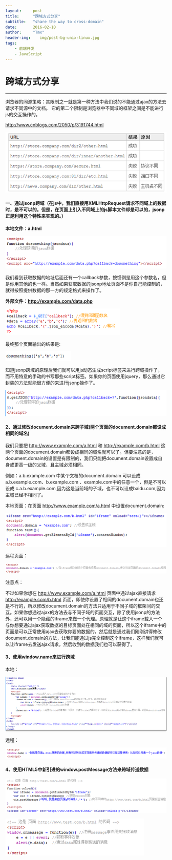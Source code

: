 ```yaml
---
layout:     post
title:      "跨域方式分享"
subtitle:   "share the way to cross-domain"
date:       2016-02-10
author:     "Tmx"
header-img:    img/post-bg-unix-linux.jpg
tags:
    - 前端开发
    - JavaScript
---
```



# 跨域方式分享

---

浏览器的同源策略：其限制之一就是第一种方法中我们说的不能通过ajax的方法去请求不同源中的文档。 它的第二个限制是浏览器中不同域的框架之间是不能进行js的交互操作的。

<http://www.cnblogs.com/2050/p/3191744.html>

![](/img/cross-domain-1.png)

#### 一、通过jsonp跨域（在js中，我们直接用XMLHttpRequest请求不同域上的数据时，是不可以的。但是，在页面上引入不同域上的js脚本文件却是可以的，jsonp正是利用这个特性来实现的。）

**本地文件：a.html**

![](/img/cross-domain-2.png)

我们看到获取数据的地址后面还有一个callback参数，按惯例是用这个参数名，但是你用其他的也一样。当然如果获取数据的jsonp地址页面不是你自己能控制的，就得按照提供数据的那一方的规定格式来操作了。

**外部文件：<http://example.com/data.php>**

![](/img/cross-domain-3.png)

最终那个页面输出的结果是:

![](/img/cross-domain-4.png)

知道jsonp跨域的原理后我们就可以用js动态生成script标签来进行跨域操作了，而不用特意的手动的书写那些script标签。如果你的页面使用jquery，那么通过它封装的方法就能很方便的来进行jsonp操作了。

![](/img/cross-domain-5.png)

#### 2、通过修改document.domain来跨子域(两个页面的document.domain都设成相同的域名)

我们只要把 <http://www.example.com/a.html> 和 <http://example.com/b.html> 这两个页面的document.domain都设成相同的域名就可以了。但要注意的是，document.domain的设置是有限制的，我们只能把document.domain设置成自身或更高一级的父域，且主域必须相同。

例如：a.b.example.com 中某个文档的document.domain 可以设成a.b.example.com、b.example.com 、example.com中的任意一个，但是不可以设成 c.a.b.example.com,因为这是当前域的子域，也不可以设成baidu.com,因为主域已经不相同了。

本地页面：在页面 <http://www.example.com/a.html> 中设置document.domain:

![](/img/cross-domain-6.png)

远程页面：

![](/img/cross-domain-7.png)

注意点：

不过如果你想在 <http://www.example.com/a.html> 页面中通过ajax直接请求 <http://example.com/b.html> 页面，即使你设置了相同的document.domain也还是不行的，所以修改document.domain的方法只适用于不同子域的框架间的交互。如果你想通过ajax的方法去与不同子域的页面交互，除了使用jsonp的方法外，还可以用一个隐藏的iframe来做一个代理。原理就是让这个iframe载入一个与你想要通过ajax获取数据的目标页面处在相同的域的页面，所以这个iframe中的页面是可以正常使用ajax去获取你要的数据的，然后就是通过我们刚刚讲得修改document.domain的方法，让我们能通过js完全控制这个iframe，这样我们就可以让iframe去发送ajax请求，然后收到的数据我们也可以获得了。

#### 3、使用window.name来进行跨域

本地：

![](/img/cross-domain-8.png)

远程：

![](/img/cross-domain-9.png)

#### 4、使用HTML5中新引进的window.postMessage方法来跨域传送数据

![](/img/cross-domain-10.png)

![](/img/cross-domain-11.png)
